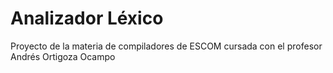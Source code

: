 # Analizador Léxico
Proyecto de la materia de compiladores de ESCOM cursada con el profesor Andrés Ortigoza Ocampo

